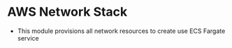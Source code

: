 # AWS Network Stack

- This module provisions all network resources to create use ECS Fargate service

